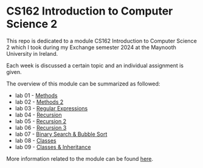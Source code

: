 # CS162 Introduction to Computer Science 2

This repo is dedicated to a module CS162 Introduction to Computer Science 2 which I took during my Exchange semester 2024 at the Maynooth University in Ireland.

Each week is discussed a certain topic and an individual assignment is given.

The overview of this module can be summarized as followed:
- lab 01 - [Methods](https://github.com/tmshts/Introduction_to_Computer_Science/tree/main/lab_01)
- lab 02 - [Methods 2](https://github.com/tmshts/Introduction_to_Computer_Science/tree/main/lab_02)
- lab 03 - [Regular Expressions](https://github.com/tmshts/Introduction_to_Computer_Science/tree/main/lab_03)
- lab 04 - [Recursion](https://github.com/tmshts/Introduction_to_Computer_Science/tree/main/lab_04)
- lab 05 - [Recursion 2](https://github.com/tmshts/Introduction_to_Computer_Science/tree/main/lab_05)
- lab 06 - [Recursion 3](https://github.com/tmshts/Introduction_to_Computer_Science/tree/main/lab_06)
- lab 07 - [Binary Search & Bubble Sort](https://github.com/tmshts/Introduction_to_Computer_Science/tree/main/lab_07)
- lab 08 - [Classes](https://github.com/tmshts/Introduction_to_Computer_Science/tree/main/lab_08)
- lab 09 - [Classes & Inheritance](https://github.com/tmshts/Introduction_to_Computer_Science/tree/main/lab_09)


More information related to the module can be found [here](https://www.maynoothuniversity.ie/node/545163).